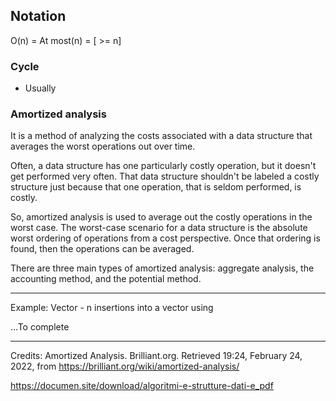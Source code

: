 ## Notation

O(n) = At most(n) = [ >= n]

### Cycle
* Usually 


### Amortized analysis
It is a method of analyzing the costs associated with a data structure that averages the worst operations out over time. 

Often, a data structure has one particularly costly operation, but it doesn't get performed very often. That data structure shouldn't be labeled a costly structure just because that one operation, that is seldom performed, is costly.

So, amortized analysis is used to average out the costly operations in the worst case. The worst-case scenario for a data structure is the absolute worst ordering of operations from a cost perspective. Once that ordering is found, then the operations can be averaged.

There are three main types of amortized analysis: aggregate analysis, the accounting method, and the potential method.

---
Example: Vector - n insertions into a vector using 

...To complete

---
Credits: 
Amortized Analysis. Brilliant.org. Retrieved 19:24, February 24, 2022, from https://brilliant.org/wiki/amortized-analysis/

https://documen.site/download/algoritmi-e-strutture-dati-e_pdf